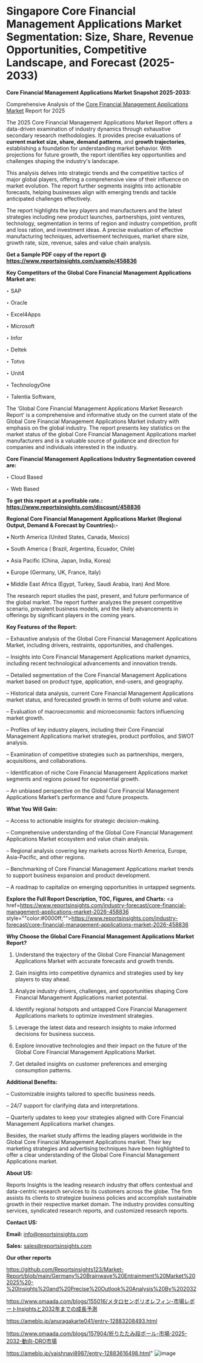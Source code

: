 # Singapore Core Financial Management Applications Market Segmentation: Size, Share, Revenue Opportunities, Competitive Landscape, and Forecast (2025-2033)

<strong>Core Financial Management Applications Market Snapshot 2025-2033:</strong>

Comprehensive Analysis of the <a href=https://www.reportsinsights.com/sample/458836>Core Financial Management Applications Market</a> Report for 2025

The 2025 Core Financial Management Applications Market Report offers a data-driven examination of industry dynamics through exhaustive secondary research methodologies. It provides precise evaluations of <strong>current market size, share, demand patterns</strong>, and <strong>growth trajectories</strong>, establishing a foundation for understanding market behavior. With projections for future growth, the report identifies key opportunities and challenges shaping the industry's landscape.

This analysis delves into strategic trends and the competitive tactics of major global players, offering a comprehensive view of their influence on market evolution. The report further segments insights into actionable forecasts, helping businesses align with emerging trends and tackle anticipated challenges effectively.

The report highlights the key players and manufacturers and the latest strategies including new product launches, partnerships, joint ventures, technology, segmentation in terms of region and industry competition, profit and loss ration, and investment ideas. A precise evaluation of effective manufacturing techniques, advertisement techniques, market share size, growth rate, size, revenue, sales and value chain analysis.

<strong>Get a Sample PDF copy of the report @ <a href=https://www.reportsinsights.com/sample/458836 style=color:#0000ff;>https://www.reportsinsights.com/sample/458836</a></strong>

<strong>Key Competitors of the Global Core Financial Management Applications Market are:</strong>

‣ SAP

‣ Oracle

‣ Excel4Apps

‣ Microsoft

‣ Infor

‣ Deltek

‣ Totvs

‣ Unit4

‣ TechnologyOne

‣ Talentia Software,

The ‘Global Core Financial Management Applications Market Research Report’ is a comprehensive and informative study on the current state of the Global Core Financial Management Applications Market industry with emphasis on the global industry. The report presents key statistics on the market status of the global Core Financial Management Applications market manufacturers and is a valuable source of guidance and direction for companies and individuals interested in the industry.

<strong>Core Financial Management Applications Industry Segmentation covered are:</strong>

‣ Cloud Based

‣ Web Based

<strong>To get this report at a profitable rate.: <a href=https://www.reportsinsights.com/discount/458836 style=color:#0000ff;>https://www.reportsinsights.com/discount/458836</a></strong>

<strong>Regional Core Financial Management Applications Market (Regional Output, Demand &amp; Forecast by Countries):-</strong>

• North America (United States, Canada, Mexico)

• South America ( Brazil, Argentina, Ecuador, Chile)

• Asia Pacific (China, Japan, India, Korea)

• Europe (Germany, UK, France, Italy)

• Middle East Africa (Egypt, Turkey, Saudi Arabia, Iran) And More.

The research report studies the past, present, and future performance of the global market. The report further analyzes the present competitive scenario, prevalent business models, and the likely advancements in offerings by significant players in the coming years.

<strong>Key Features of the Report:</strong>

– Exhaustive analysis of the Global Core Financial Management Applications Market, including drivers, restraints, opportunities, and challenges.

– Insights into Core Financial Management Applications market dynamics, including recent technological advancements and innovation trends.

– Detailed segmentation of the Core Financial Management Applications market based on product type, application, end-users, and geography.

– Historical data analysis, current Core Financial Management Applications market status, and forecasted growth in terms of both volume and value.

– Evaluation of macroeconomic and microeconomic factors influencing market growth.

– Profiles of key industry players, including their Core Financial Management Applications market strategies, product portfolios, and SWOT analysis.

– Examination of competitive strategies such as partnerships, mergers, acquisitions, and collaborations.

– Identification of niche Core Financial Management Applications market segments and regions poised for exponential growth.

– An unbiased perspective on the Global Core Financial Management Applications Market’s performance and future prospects.

<strong>What You Will Gain:</strong>

– Access to actionable insights for strategic decision-making.

– Comprehensive understanding of the Global Core Financial Management Applications Market ecosystem and value chain analysis.

– Regional analysis covering key markets across North America, Europe, Asia-Pacific, and other regions.

– Benchmarking of Core Financial Management Applications market trends to support business expansion and product development.

– A roadmap to capitalize on emerging opportunities in untapped segments.

<strong>Explore the Full Report Description, TOC, Figures, and Charts:</strong>
<a href=https://www.reportsinsights.com/industry-forecast/core-financial-management-applications-market-2026-458836 style=""color:#0000ff;"">https://www.reportsinsights.com/industry-forecast/core-financial-management-applications-market-2026-458836</a>

<strong>Why Choose the Global Core Financial Management Applications Market Report?</strong>

1. Understand the trajectory of the Global Core Financial Management Applications Market with accurate forecasts and growth trends.

2. Gain insights into competitive dynamics and strategies used by key players to stay ahead.

3. Analyze industry drivers, challenges, and opportunities shaping Core Financial Management Applications market potential.

4. Identify regional hotspots and untapped Core Financial Management Applications markets to optimize investment strategies.

5. Leverage the latest data and research insights to make informed decisions for business success.

6. Explore innovative technologies and their impact on the future of the Global Core Financial Management Applications Market.

7. Get detailed insights on customer preferences and emerging consumption patterns.

<strong>Additional Benefits:</strong>

– Customizable insights tailored to specific business needs.

– 24/7 support for clarifying data and interpretations.

– Quarterly updates to keep your strategies aligned with Core Financial Management Applications market changes.

Besides, the market study affirms the leading players worldwide in the Global Core Financial Management Applications market. Their key marketing strategies and advertising techniques have been highlighted to offer a clear understanding of the Global Core Financial Management Applications market.

<strong><strong>About US</strong>:</strong>

Reports Insights is the leading research industry that offers contextual and data-centric research services to its customers across the globe. The firm assists its clients to strategize business policies and accomplish sustainable growth in their respective market domain. The industry provides consulting services, syndicated research reports, and customized research reports.

<strong>Contact US:</strong>

<p class=><b>Email:</b> <a href=mailto:info@reportsinsights.com>info@reportsinsights.com</a></p>
<p class=><b>Sales:</b> <a href=mailto:sales@reportsinsights.com>sales@reportsinsights.com</a></p>

<strong>Our other reports</strong>

<a href=https://github.com/Reportsinsights123/Market-Report/blob/main/Germany%20Brainwave%20Entrainment%20Market%202025%20-%20Insights%20and%20Precise%20Outlook%20Analysis%20By%202032>https://github.com/Reportsinsights123/Market-Report/blob/main/Germany%20Brainwave%20Entrainment%20Market%202025%20-%20Insights%20and%20Precise%20Outlook%20Analysis%20By%202032</a>

<a href=https://www.omaada.com/blogs/155016/メタロセンポリオレフィン-市場レポートInsightsと2032年までの成長予測>https://www.omaada.com/blogs/155016/メタロセンポリオレフィン-市場レポートInsightsと2032年までの成長予測</a>

<a href=https://ameblo.jp/anuragakarte041/entry-12883208493.html>https://ameblo.jp/anuragakarte041/entry-12883208493.html</a>

<a href=https://www.omaada.com/blogs/157904/折りたたみ段ボール-市場-2025-2032-動向-DRO市場>https://www.omaada.com/blogs/157904/折りたたみ段ボール-市場-2025-2032-動向-DRO市場</a>

<a href=https://ameblo.jp/vaishnavi8987/entry-12883616498.html>https://ameblo.jp/vaishnavi8987/entry-12883616498.html</a>"
![image](https://github.com/user-attachments/assets/f70c9a4f-47ad-40eb-9551-2a340b424e2e)
